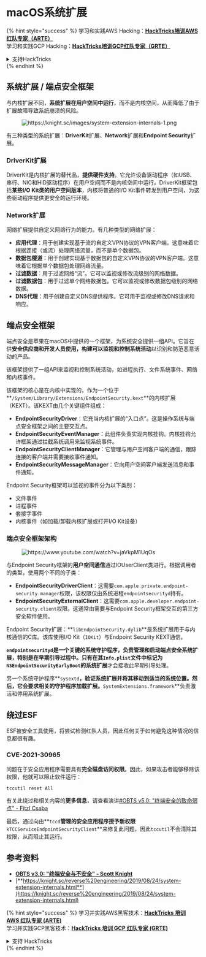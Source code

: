 # macOS系统扩展

{% hint style="success" %}
学习和实践AWS Hacking：<img src="/.gitbook/assets/arte.png" alt="" data-size="line">[**HackTricks培训AWS红队专家（ARTE）**](https://training.hacktricks.xyz/courses/arte)<img src="/.gitbook/assets/arte.png" alt="" data-size="line">\
学习和实践GCP Hacking：<img src="/.gitbook/assets/grte.png" alt="" data-size="line">[**HackTricks培训GCP红队专家（GRTE）**<img src="/.gitbook/assets/grte.png" alt="" data-size="line">](https://training.hacktricks.xyz/courses/grte)

<details>

<summary>支持HackTricks</summary>

* 查看[**订阅计划**](https://github.com/sponsors/carlospolop)!
* **加入** 💬 [**Discord群**](https://discord.gg/hRep4RUj7f) 或 [**电报群**](https://t.me/peass) 或 **关注**我们的**Twitter** 🐦 [**@hacktricks\_live**](https://twitter.com/hacktricks\_live)**.**
* 通过向[**HackTricks**](https://github.com/carlospolop/hacktricks)和[**HackTricks Cloud**](https://github.com/carlospolop/hacktricks-cloud) github仓库提交PR来分享黑客技巧。

</details>
{% endhint %}

## 系统扩展 / 端点安全框架

与内核扩展不同，**系统扩展在用户空间中运行**，而不是内核空间，从而降低了由于扩展故障导致系统崩溃的风险。

<figure><img src="../../../.gitbook/assets/image (606).png" alt="https://knight.sc/images/system-extension-internals-1.png"><figcaption></figcaption></figure>

有三种类型的系统扩展：**DriverKit**扩展、**Network**扩展和**Endpoint Security**扩展。

### **DriverKit扩展**

DriverKit是内核扩展的替代品，**提供硬件支持**。它允许设备驱动程序（如USB、串行、NIC和HID驱动程序）在用户空间而不是内核空间中运行。DriverKit框架包括**某些I/O Kit类的用户空间版本**，内核将普通的I/O Kit事件转发到用户空间，为这些驱动程序提供更安全的运行环境。

### **Network扩展**

网络扩展提供自定义网络行为的能力。有几种类型的网络扩展：

* **应用代理**：用于创建实现基于流的自定义VPN协议的VPN客户端。这意味着它根据连接（或流）处理网络流量，而不是单个数据包。
* **数据包隧道**：用于创建实现基于数据包的自定义VPN协议的VPN客户端。这意味着它根据单个数据包处理网络流量。
* **过滤数据**：用于过滤网络“流”。它可以监视或修改流级别的网络数据。
* **过滤数据包**：用于过滤单个网络数据包。它可以监视或修改数据包级别的网络数据。
* **DNS代理**：用于创建自定义DNS提供程序。它可用于监视或修改DNS请求和响应。

## 端点安全框架

端点安全是苹果在macOS中提供的一个框架，为系统安全提供一组API。它旨在供**安全供应商和开发人员使用，构建可以监视和控制系统活动**以识别和防范恶意活动的产品。

该框架提供了一组API来监视和控制系统活动，如进程执行、文件系统事件、网络和内核事件。

该框架的核心是在内核中实现的，作为一个位于**`/System/Library/Extensions/EndpointSecurity.kext`**的内核扩展（KEXT）。该KEXT由几个关键组件组成：

* **EndpointSecurityDriver**：它充当内核扩展的“入口点”。这是操作系统与端点安全框架之间的主要交互点。
* **EndpointSecurityEventManager**：此组件负责实现内核挂钩。内核挂钩允许框架通过拦截系统调用来监视系统事件。
* **EndpointSecurityClientManager**：它管理与用户空间客户端的通信，跟踪连接的客户端并需要接收事件通知。
* **EndpointSecurityMessageManager**：它向用户空间客户端发送消息和事件通知。

Endpoint Security框架可以监视的事件分为以下类别：

* 文件事件
* 进程事件
* 套接字事件
* 内核事件（如加载/卸载内核扩展或打开I/O Kit设备）

### 端点安全框架架构

<figure><img src="../../../.gitbook/assets/image (1068).png" alt="https://www.youtube.com/watch?v=jaVkpM1UqOs"><figcaption></figcaption></figure>

与Endpoint Security框架的**用户空间通信**通过IOUserClient类进行。根据调用者的类型，使用两个不同的子类：

* **EndpointSecurityDriverClient**：这需要`com.apple.private.endpoint-security.manager`权限，该权限仅由系统进程`endpointsecurityd`持有。
* **EndpointSecurityExternalClient**：这需要`com.apple.developer.endpoint-security.client`权限。这通常由需要与Endpoint Security框架交互的第三方安全软件使用。

Endpoint Security扩展：**`libEndpointSecurity.dylib`**是系统扩展用于与内核通信的C库。该库使用I/O Kit（`IOKit`）与Endpoint Security KEXT通信。

**`endpointsecurityd`**是一个关键的系统守护程序，负责管理和启动端点安全系统扩展，特别是在早期引导过程中。**只有**在其`Info.plist`文件中标记为**`NSEndpointSecurityEarlyBoot`**的**系统扩展**才会接收此早期引导处理。

另一个系统守护程序**`sysextd`**，**验证系统扩展**并将其移动到适当的系统位置。然后，它会要求相关的守护程序加载扩展。**`SystemExtensions.framework`**负责激活和停用系统扩展。

## 绕过ESF

ESF被安全工具使用，将尝试检测红队人员，因此任何关于如何避免这种情况的信息都很有趣。

### CVE-2021-30965

问题在于安全应用程序需要具有**完全磁盘访问权限**。因此，如果攻击者能够移除该权限，他就可以阻止软件运行：
```bash
tccutil reset All
```
有关此绕过和相关内容的**更多信息**，请查看演讲[#OBTS v5.0: "终端安全的致命弱点" - Fitzl Csaba](https://www.youtube.com/watch?v=lQO7tvNCoTI)

最后，通过向由**`tccd`**管理的安全应用程序授予新权限**`kTCCServiceEndpointSecurityClient`**来修复此问题，因此`tccutil`不会清除其权限，从而阻止其运行。

## 参考资料

* [**OBTS v3.0: "终端安全与不安全" - Scott Knight**](https://www.youtube.com/watch?v=jaVkpM1UqOs)
* [**https://knight.sc/reverse%20engineering/2019/08/24/system-extension-internals.html**](https://knight.sc/reverse%20engineering/2019/08/24/system-extension-internals.html)

{% hint style="success" %}
学习并实践AWS黑客技术：<img src="/.gitbook/assets/arte.png" alt="" data-size="line">[**HackTricks 培训 AWS 红队专家 (ARTE)**](https://training.hacktricks.xyz/courses/arte)<img src="/.gitbook/assets/arte.png" alt="" data-size="line">\
学习并实践GCP黑客技术：<img src="/.gitbook/assets/grte.png" alt="" data-size="line">[**HackTricks 培训 GCP 红队专家 (GRTE)**<img src="/.gitbook/assets/grte.png" alt="" data-size="line">](https://training.hacktricks.xyz/courses/grte)

<details>

<summary>支持 HackTricks</summary>

* 查看[**订阅计划**](https://github.com/sponsors/carlospolop)!
* **加入** 💬 [**Discord 群组**](https://discord.gg/hRep4RUj7f) 或 [**电报群组**](https://t.me/peass) 或 **关注**我们的 **Twitter** 🐦 [**@hacktricks\_live**](https://twitter.com/hacktricks\_live)**.**
* 通过向[**HackTricks**](https://github.com/carlospolop/hacktricks)和[**HackTricks Cloud**](https://github.com/carlospolop/hacktricks-cloud) github 仓库提交 PR 来分享黑客技巧。

</details>
{% endhint %}
